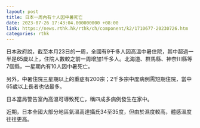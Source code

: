 ```yaml
---
layout: post
title: 日本一周內有十人因中暑死亡
date: 2023-07-26 17:43:04.000000000 +08:00
link: https://news.rthk.hk/rthk/ch/component/k2/1710677-20230726.htm
categories: rthk
---
```


日本政府說，截至本月23日的一周，全國有9千多人因高溫中暑住院，其中超過一半是65歲以上，住院人數較之前一周增加1千多人。北海道、群馬縣、神奈川縣等7個縣，一星期內有10人因中暑死亡。

另外，中暑住院三星期以上的重症有200宗；2千多宗中度病例需短期住院，當中65歲以上長者也佔最多。

日本當局警告室內高溫可導致死亡，稱四成多病例發生在家中。

近期，日本全國大部分地區氣溫高達攝氏34至35度，但由於濕度較高，體感溫度往往更高。
